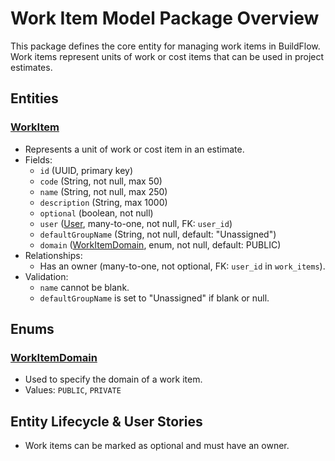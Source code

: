 # Work Item Model Package Overview

This package defines the core entity for managing work items in BuildFlow. Work items represent units of work or cost items that can be used in project estimates.

## Entities

### [WorkItem](./WorkItem.java)

- Represents a unit of work or cost item in an estimate.
- Fields:
    - `id` (UUID, primary key)
    - `code` (String, not null, max 50)
    - `name` (String, not null, max 250)
    - `description` (String, max 1000)
    - `optional` (boolean, not null)
    - `user` ([User](../user/User.java), many-to-one, not null, FK: `user_id`)
    - `defaultGroupName` (String, not null, default: "Unassigned")
    - `domain` ([WorkItemDomain](./WorkItemDomain.java), enum, not null, default: PUBLIC)
- Relationships:
    - Has an owner (many-to-one, not optional, FK: `user_id` in `work_items`).
- Validation:
    - `name` cannot be blank.
    - `defaultGroupName` is set to "Unassigned" if blank or null.

## Enums

### [WorkItemDomain](./WorkItemDomain.java)
- Used to specify the domain of a work item.
- Values: `PUBLIC`, `PRIVATE`

## Entity Lifecycle & User Stories

- Work items can be marked as optional and must have an owner.
